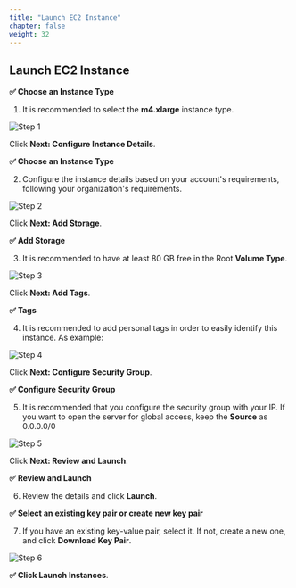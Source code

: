 ```yaml
---
title: "Launch EC2 Instance"
chapter: false
weight: 32
---
```


## Launch EC2 Instance

**:white_check_mark: Choose an Instance Type**

1. It is recommended to select the **m4.xlarge** instance type.

![Step 1](/images/030_initiate_uftone_instance/choose_instance.png)

Click **Next: Configure Instance Details**.

**:white_check_mark: Choose an Instance Type**

2. Configure the instance details based on your account's requirements, following your organization's requirements.

![Step 2](/images/030_initiate_uftone_instance/instance_details.png)

Click **Next: Add Storage**.

**:white_check_mark: Add Storage**

3. It is recommended to have at least 80 GB free in the Root **Volume Type**.

![Step 3](/images/030_initiate_uftone_instance/add_storage.png)

Click **Next: Add Tags**.

**:white_check_mark: Tags**

4. It is recommended to add personal tags in order to easily identify this instance. As example:

![Step 4](/images/030_initiate_uftone_instance/tags.png)

Click **Next: Configure Security Group**.

**:white_check_mark: Configure Security Group**

5. It is recommended that you configure the security group with your IP. If you want to open the server for global access, keep the **Source** as 0.0.0.0/0

![Step 5](/images/030_initiate_uftone_instance/security_group2.png)

Click **Next: Review and Launch**.

**:white_check_mark: Review and Launch**

6. Review the details and click **Launch**.

**:white_check_mark: Select an existing key pair or create new key pair**

7. If you have an existing key-value pair, select it. If not, create a new one, and click **Download Key Pair**.

![Step 6](/images/030_initiate_uftone_instance/create_key_pair.png)

**:white_check_mark: Click Launch Instances**.

